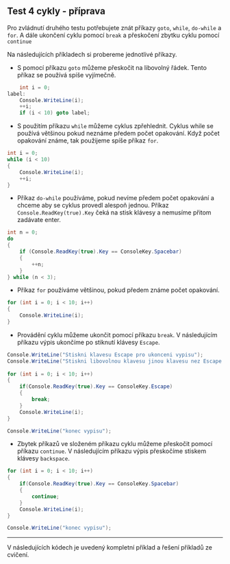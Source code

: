 Test 4 cykly - příprava
---
Pro zvládnutí druhého testu potřebujete znát příkazy `goto`, `while`,  `do-while` a `for`. A dále ukončení cyklu pomocí `break` a přeskočení zbytku cyklu pomocí `continue`

Na následujících příkladech si probereme jednotlivé příkazy. 

* S pomocí příkazu `goto` můžeme přeskočit na libovolný řádek. Tento příkaz se používá spíše vyjímečně.
```cs 
    int i = 0;
label:
    Console.WriteLine(i);
    ++i;
    if (i < 10) goto label;
```
* S použitím příkazu `while` můžeme cyklus zpřehlednit. Cyklus while se používá většinou pokud neznáme předem počet opakování. Když počet opakování známe, tak použijeme spíše příkaz `for`.
```cs 
int i = 0;
while (i < 10)
{
    Console.WriteLine(i);
    ++i;
}
```
* Příkaz `do-while` používáme, pokud nevíme předem počet opakování a chceme aby se cyklus provedl alespoň jednou. Příkaz `Console.ReadKey(true).Key` čeká na stisk klávesy a nemusíme přitom zadávate enter.
```cs 
int n = 0;
do
{
    if (Console.ReadKey(true).Key == ConsoleKey.Spacebar)
    {
        ++n;
    }
} while (n < 3);
```
* Příkaz `for` používáme většinou, pokud předem známe počet opakování.

```cs 
for (int i = 0; i < 10; i++)
{
    Console.WriteLine(i);
}
```
* Provádění cyklu můžeme ukončit pomocí příkazu `break`. V následujícím příkazu výpis ukončíme po stiknutí klávesy `Escape`.

```cs 
Console.WriteLine("Stiskni klavesu Escape pro ukonceni vypisu");
Console.WriteLine("Stiskni libovolnou klavesu jinou klavesu nez Escape pro nove cislo");
            
for (int i = 0; i < 10; i++)
{
    if(Console.ReadKey(true).Key == ConsoleKey.Escape)
    {
        break;
    }
    Console.WriteLine(i);
}

Console.WriteLine("konec vypisu");
```
* Zbytek příkazů ve složeném příkazu cyklu můžeme přeskočit pomocí příkazu `continue`. V následujícím příkazu výpis přeskočíme stiskem klávesy `backspace`.

```cs 
for (int i = 0; i < 10; i++)
{
    if(Console.ReadKey(true).Key == ConsoleKey.Spacebar)
    {
        continue;
    }
    Console.WriteLine(i);
}

Console.WriteLine("konec vypisu");
```
---
V následujících kódech je uvedený kompletní příklad a řešení příkladů ze cvičení.
